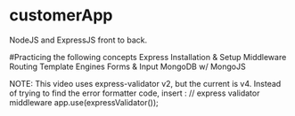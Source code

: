 # customerApp
NodeJS and ExpressJS front to back. 

#Practicing the following concepts 
Express Installation & Setup
Middleware 
Routing 
Template Engines 
Forms & Input 
MongoDB w/ MongoJS

NOTE: This video uses express-validator v2, but the current is v4. Instead of trying to find the error formatter code, insert :
 // express validator middleware app.use(expressValidator()); 